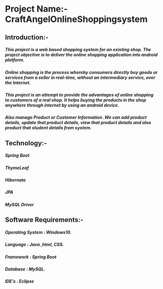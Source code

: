 # Project Name:- CraftAngelOnlineShoppingsystem
## Introduction:- 
##### This project is a web based shopping system for an existing shop. The project objective is to deliver the online shopping application into android platform.
##### Online shopping is the process whereby consumers directly buy goods or services from a seller in real-time, without an intermediary service, over the Internet. 
##### This project is an attempt to provide the advantages of online shopping to customers of a real shop. It helps buying the products in the shop anywhere through internet by using an android device.
##### Also manage Product or Customer Information .We can add product details, update that product details, view that product details and also product that student details from system. 
## Technology:-
##### Spring Boot
##### ThymeLeaf
##### Hibernate
##### JPA
##### MySQL Driver
## Software Requirements:- 
##### Operating System : Windows10. 
##### Language : Java ,html, CSS.
##### Framework : Spring Boot
##### Database : MySQL.
##### IDE’s : Eclipse


